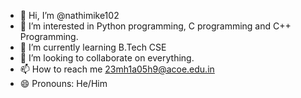 - 👋 Hi, I’m @nathimike102
- 👀 I’m interested in Python programming, C programming and C++ Programming.
- 🌱 I’m currently learning B.Tech CSE
- 💞️ I’m looking to collaborate on everything.
- 📫 How to reach me 23mh1a05h9@acoe.edu.in
- 😄 Pronouns: He/Him

<!---
nathimike102/nathimike102 is a ✨ special ✨ repository because its `README.md` (this file) appears on your GitHub profile.
You can click the Preview link to take a look at your changes.
--->
